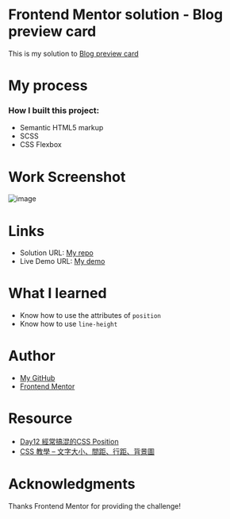 # Frontend Mentor solution - Blog preview card
This is my solution to [Blog preview card](https://www.frontendmentor.io/learning-paths/getting-started-on-frontend-mentor-XJhRWRREZd/steps/66862f95983369c533601707/challenge/start)

# My process
### How I built this project:
- Semantic HTML5 markup
- SCSS
- CSS Flexbox

# Work Screenshot
![image](https://github.com/Gulizuli/frontend-mentor-practice/assets/106880240/60e96b7d-c5ca-4346-8321-fcd75d2f3c03)


# Links
- Solution URL: [My repo](https://github.com/Gulizuli/frontend-mentor-practice/tree/main/02-blog-preview-card-main)
- Live Demo URL: [My demo](https://gulizuli.github.io/frontend-mentor-practice/02-blog-preview-card-main)

# What I learned
- Know how to use the attributes of `position`
- Know how to use `line-height`

# Author
- [My GitHub](https://github.com/Gulizuli)
- [Frontend Mentor](https://www.frontendmentor.io/profile/Gulizuli)

# Resource
- [Day12 經常搞混的CSS Position](https://ithelp.ithome.com.tw/m/articles/10262808)
- [CSS 教學 – 文字大小、間距、行距、背景圖](http://www.flycan.com/article/css/css-tex-429.html)
# Acknowledgments
Thanks Frontend Mentor for providing the challenge!
